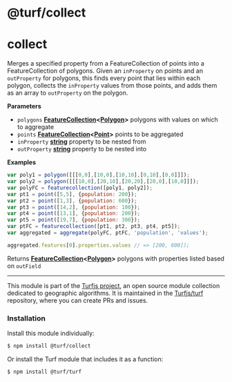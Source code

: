 # @turf/collect

# collect

Merges a specified property from a FeatureCollection of points into a
FeatureCollection of polygons. Given an `inProperty` on points and an 
`outProperty` for polygons, this finds every point that lies within each 
polygon, collects the `inProperty` values from those points, and adds 
them as an array to `outProperty` on the polygon.

**Parameters**

-   `polygons` **[FeatureCollection](http://geojson.org/geojson-spec.html#feature-collection-objects)&lt;[Polygon](http://geojson.org/geojson-spec.html#polygon)>** polygons with values on which to aggregate
-   `points` **[FeatureCollection](http://geojson.org/geojson-spec.html#feature-collection-objects)&lt;[Point](http://geojson.org/geojson-spec.html#point)>** points to be aggregated
-   `inProperty` **[string](https://developer.mozilla.org/en-US/docs/Web/JavaScript/Reference/Global_Objects/String)** property to be nested from
-   `outProperty` **[string](https://developer.mozilla.org/en-US/docs/Web/JavaScript/Reference/Global_Objects/String)** property to be nested into

**Examples**

```javascript
var poly1 = polygon([[[0,0],[10,0],[10,10],[0,10],[0,0]]]);
var poly2 = polygon([[[10,0],[20,10],[20,20],[20,0],[10,0]]]);
var polyFC = featurecollection([poly1, poly2]);
var pt1 = point([5,5], {population: 200});
var pt2 = point([1,3], {population: 600});
var pt3 = point([14,2], {population: 100});
var pt4 = point([13,1], {population: 200});
var pt5 = point([19,7], {population: 300});
var ptFC = featurecollection([pt1, pt2, pt3, pt4, pt5]);
var aggregated = aggregate(polyFC, ptFC, 'population', 'values');

aggregated.features[0].properties.values // => [200, 600]);
```

Returns **[FeatureCollection](http://geojson.org/geojson-spec.html#feature-collection-objects)&lt;[Polygon](http://geojson.org/geojson-spec.html#polygon)>** polygons with properties listed based on `outField`

---

This module is part of the [Turfjs project](http://turfjs.org/), an open source
module collection dedicated to geographic algorithms. It is maintained in the
[Turfjs/turf](https://github.com/Turfjs/turf) repository, where you can create
PRs and issues.

### Installation

Install this module individually:

```sh
$ npm install @turf/collect
```

Or install the Turf module that includes it as a function:

```sh
$ npm install @turf/turf
```
